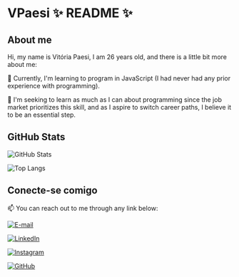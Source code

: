 # VPaesi ✨ README ✨

## About me
Hi, my name is Vitória Paesi, I am 26 years old, and there is a little bit more about me:

🌱 Currently, I'm learning to program in JavaScript (I had never had any prior experience with programming). 

👯 I'm seeking to learn as much as I can about programming since the job market prioritizes this skill, and as I aspire to switch career paths, I believe it to be an essential step. 

## GitHub Stats
![GitHub Stats](https://github-readme-stats.vercel.app/api?username=vpaesi&theme=transparent&bg_color=000&border_color=30A3DC&show_icons=true&icon_color=30A3DC&title_color=E94D5F&text_color=FFF)

![Top Langs](https://github-readme-stats-git-masterrstaa-rickstaa.vercel.app/api/top-langs/?username=vpaesi&bg_color=000&border_color=30A3DC&title_color=E94D5F&text_color=FFF)

## Conecte-se comigo

📫 You can reach out to me through any link below:

[![E-mail](https://img.shields.io/badge/-Email-000?style=for-the-badge&logo=microsoft-outlook&logoColor=007BFF)](mailto:paesivitoria@gmail.com)

[![LinkedIn](https://img.shields.io/badge/LinkedIn-000?style=for-the-badge&logo=linkedin&logoColor=0E76A8)](https://www.linkedin.com/in/vpaesi/)

[![Instagram](https://img.shields.io/badge/Instagram-000?style=for-the-badge&logo=instagram)](https://www.instagram.com/vpaesi/)

[![GitHub](https://img.shields.io/badge/GitHbt-000?style=for-the-badge&logo=github&logoColor=white)](+https://github.com/vpaesi)
